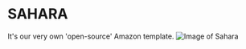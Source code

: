 # SAHARA
It's our very own 'open-source' Amazon template.
![Image of Sahara](https://i.imgur.com/TGzO2q5.png)
